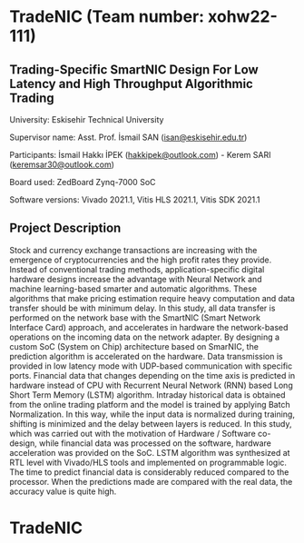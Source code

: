 # TradeNIC (Team number: xohw22-111)

## Trading-Specific SmartNIC Design For Low Latency and High Throughput Algorithmic Trading
University: Eskisehir Technical University  

Supervisor name: Asst. Prof. İsmail SAN (isan@eskisehir.edu.tr)

Participants: İsmail Hakkı İPEK (hakkipek@outlook.com) - Kerem SARI (keremsar30@outlook.com)  

Board used: ZedBoard Zynq-7000 SoC

Software versions: Vivado 2021.1, Vitis HLS 2021.1, Vitis SDK 2021.1

## Project Description

Stock and currency exchange transactions are increasing with the emergence of cryptocurrencies and the high profit rates they provide. Instead of conventional trading methods, application-specific digital hardware designs increase the advantage with Neural Network and machine learning-based smarter and automatic algorithms. These algorithms that make pricing estimation require heavy computation and data transfer should be with minimum delay. In this study, all data transfer is performed on the network base with the SmartNIC (Smart Network Interface Card) approach, and accelerates in hardware the network-based operations on the incoming data on the network adapter. By designing a custom SoC (System on Chip) architecture based on SmarNIC, the prediction algorithm is accelerated on the hardware. Data transmission is provided in low latency mode with UDP-based communication with specific ports. Financial data that changes depending on the time axis is predicted in hardware instead of CPU with Recurrent Neural Network (RNN) based Long Short Term Memory (LSTM) algorithm. Intraday historical data is obtained from the online trading platform and the model is trained by applying Batch Normalization. In this way, while the input data is normalized during training, shifting is minimized and the delay between layers is reduced. In this study, which was carried out with the motivation of Hardware / Software co-design, while financial data was processed on the software, hardware acceleration was provided on the SoC. LSTM algorithm was synthesized at RTL level with Vivado/HLS tools and implemented on programmable logic. The time to predict financial data is considerably reduced compared to the processor. When the predictions made are compared with the real data, the accuracy value is quite high.

# TradeNIC
 <!--  * Our main Goal in this study is to design an low latency system for trade exchanges. One of the powerful method RNN-LSTM model is used for time-series stock predictions  -->
